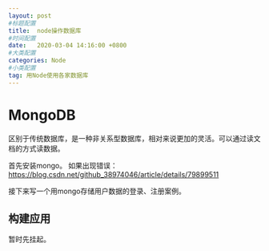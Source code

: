 ```yaml
---
layout: post
#标题配置
title:  node操作数据库
#时间配置
date:   2020-03-04 14:16:00 +0800
#大类配置
categories: Node
#小类配置
tag: 用Node使用各家数据库
---
```


MongoDB
=======
区别于传统数据库，是一种非关系型数据库，相对来说更加的灵活。可以通过读文档的方式读数据。

首先安装mongo。
如果出现错误：
https://blog.csdn.net/github_38974046/article/details/79899511

接下来写一个用mongo存储用户数据的登录、注册案例。

构建应用
-----

暂时先挂起。
